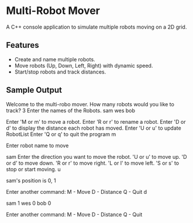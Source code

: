 # Multi-Robot Mover
A C++ console application to simulate multiple robots moving on a 2D grid.

## Features
- Create and name multiple robots.
- Move robots (Up, Down, Left, Right) with dynamic speed.
- Start/stop robots and track distances.

## Sample Output
Welcome to the multi-robo mover.
How many robots would you like to track?
3
Enter the names of the Robots.
sam
wes
bob

Enter 'M or m' to move a robot.
Enter 'R or r' to rename a robot.
Enter 'D or d' to display the distance each robot has moved.
Enter 'U or u' to update RobotList
Enter 'Q or q' to quit the program
m

Enter robot name to move

sam
Enter the direction you want to move the robot.
'U or u' to move up.
'D or d' to move down.
'R or r' to move right.
'L or l' to move left.
'S or s' to stop or start moving.
u

sam's position is 0, 1

Enter another command: 
M - Move
D - Distance
Q - Quit
d

sam  1
wes  0
bob  0

Enter another command: 
M - Move
D - Distance
Q - Quit
